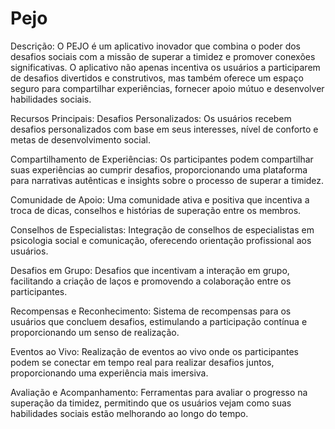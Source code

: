 # Pejo
Descrição:
O PEJO é um aplicativo inovador que combina o poder dos desafios sociais com a missão de superar a timidez e promover conexões significativas. O aplicativo não apenas incentiva os usuários a participarem de desafios divertidos e construtivos, mas também oferece um espaço seguro para compartilhar experiências, fornecer apoio mútuo e desenvolver habilidades sociais.
 
Recursos Principais:
Desafios Personalizados: Os usuários recebem desafios personalizados com base em seus interesses, nível de conforto e metas de desenvolvimento social.

Compartilhamento de Experiências: Os participantes podem compartilhar suas experiências ao cumprir desafios, proporcionando uma plataforma para narrativas autênticas e insights sobre o processo de superar a timidez.

Comunidade de Apoio: Uma comunidade ativa e positiva que incentiva a troca de dicas, conselhos e histórias de superação entre os membros.

Conselhos de Especialistas: Integração de conselhos de especialistas em psicologia social e comunicação, oferecendo orientação profissional aos usuários.

Desafios em Grupo: Desafios que incentivam a interação em grupo, facilitando a criação de laços e promovendo a colaboração entre os participantes.

Recompensas e Reconhecimento: Sistema de recompensas para os usuários que concluem desafios, estimulando a participação contínua e proporcionando um senso de realização.

Eventos ao Vivo: Realização de eventos ao vivo onde os participantes podem se conectar em tempo real para realizar desafios juntos, proporcionando uma experiência mais imersiva.

Avaliação e Acompanhamento: Ferramentas para avaliar o progresso na superação da timidez, permitindo que os usuários vejam como suas habilidades sociais estão melhorando ao longo do tempo.
